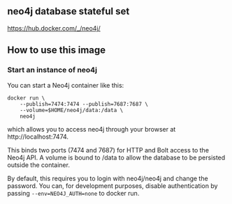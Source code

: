 neo4j database stateful set
---------------------------

https://hub.docker.com/_/neo4j/

## How to use this image

### Start an instance of neo4j
You can start a Neo4j container like this:

```
docker run \
    --publish=7474:7474 --publish=7687:7687 \
    --volume=$HOME/neo4j/data:/data \
    neo4j
```

which allows you to access neo4j through your browser at http://localhost:7474.

This binds two ports (7474 and 7687) for HTTP and Bolt access to the Neo4j API. 
A volume is bound to /data to allow the database to be persisted outside the container.

By default, this requires you to login with neo4j/neo4j and change the password. 
You can, for development purposes, disable authentication by passing `--env=NEO4J_AUTH=none` to docker run.

